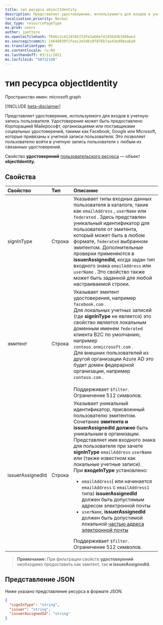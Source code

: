 ```yaml
---
title: тип ресурса objectIdentity
description: Представляет удостоверение, используемого для входов в учетную запись пользователя.
localization_priority: Normal
doc_type: resourcePageType
ms.prod: users
author: jpettere
ms.openlocfilehash: f646c2c411934b72dfe2ab0ef41d56d363466ae3
ms.sourcegitcommit: 14648839f2feac2e5d6c8f876b7ae43e996ea6a0
ms.translationtype: MT
ms.contentlocale: ru-RU
ms.lasthandoff: 03/11/2021
ms.locfileid: "50722148"
---
```

# <a name="objectidentity-resource-type"></a>тип ресурса objectIdentity

Пространство имен: microsoft.graph

[!INCLUDE [beta-disclaimer](../../includes/beta-disclaimer.md)]

Представляет удостоверение, используемого для входов в учетную запись пользователя. Удостоверение может быть предоставлено Корпорацией Майкрософт, организациями или поставщиками социальных удостоверений, такими как Facebook, Google или Microsoft, которые привязаны к учетной записи пользователя. Это позволяет пользователю войти в учетную запись пользователя с любым из связанных удостоверений.

Свойство **удостоверений** [пользовательского ресурса](user.md) — объект **objectIdentity.**

## <a name="properties"></a>Свойства

| Свойство   | Тип |Описание|
|:---------------|:--------|:----------|
|signInType|Строка| Указывает типы входных данных пользователя в каталоге, такие как `emailAddress` , `userName` или `federated` . Здесь представлен уникальный идентификатор для пользователя от эмитента, который может быть в любом формате, `federated` выбранном эмитентом. Дополнительные проверки применяются в **issuerAssignedId,** когда задан тип входного знака `emailAddress` или `userName` . Это свойство также может быть заданной для любой настраиваемой строки.|
|эмитент|Строка|Указывает эмитент удостоверения, например `facebook.com` .<br>Для локальных учетных записей (где **signInType** не является) это свойство является локальным доменным именем `federated` клиента B2C по умолчанию, например `contoso.onmicrosoft.com` .<br>Для внешних пользователей из другой организации Azure AD это будет домен федерарной организации, например `contoso.com` .<br><br>Поддерживает `$filter`. Ограничение 512 символов.|
|issuerAssignedId|Строка|Указывает уникальный идентификатор, присвоенный пользователю эмитентом. Сочетание **эмитента и** **issuerAssignedId должно** быть уникальным в организации. Представляет имя входного знака для пользователя при зачете **signInType** `emailAddress` `userName` или (также известном как локальные учетные записи).<br>При **входеInType** установлено: <ul><li>`emailAddress`( или начинается `emailAddress` с `emailAddress1` типа) **issuerAssignedId** должен быть допустимым адресом электронной почты</li><li>`userName`, **issuerAssignedId** должен быть допустимой локальной [частью адреса электронной почты](https://tools.ietf.org/html/rfc3696#section-3)</li></ul>Поддерживает `$filter`. Ограничение 512 символов.|

>**Примечание:** При фильтрации свойств **удостоверений** необходимо предоставить  как эмитент, так **и issuerAssignedId.**

## <a name="json-representation"></a>Представление JSON

Ниже указано представление ресурса в формате JSON.

<!-- {
  "blockType": "resource",
  "optionalProperties": [

  ],
  "@odata.type": "microsoft.graph.objectIdentity"
}-->

```json
{
  "signInType": "string",
  "issuer": "string",
  "issuerAssignedId": "string"
}
```

<!-- uuid: 8fcb5dbc-d5aa-4681-8e31-b001d5168d79
2015-10-25 14:57:30 UTC -->
<!--
{
  "type": "#page.annotation",
  "description": "objectIdentity resource",
  "keywords": "",
  "section": "documentation",
  "tocPath": "",
  "suppressions": []
}
-->


